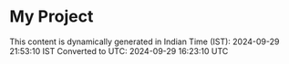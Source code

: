 # My Project

This content is dynamically generated in Indian Time (IST): 2024-09-29 21:53:10 IST
Converted to UTC: 2024-09-29 16:23:10 UTC
